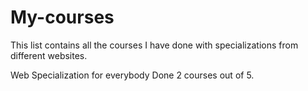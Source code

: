 # My-courses
This list contains all the courses I have done with specializations from different websites.

Web Specialization for everybody
 Done 2 courses out of 5.
